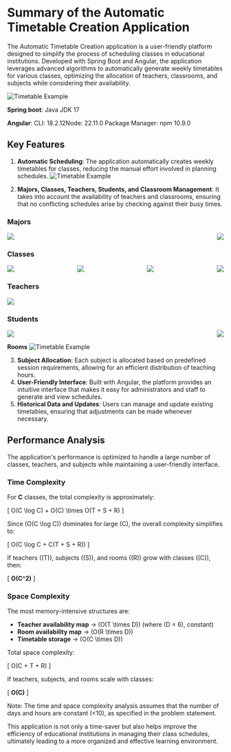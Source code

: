 # Summary of the Automatic Timetable Creation Application

The Automatic Timetable Creation application is a user-friendly platform designed to simplify the process of scheduling classes in educational institutions. Developed with Spring Boot and Angular, the application leverages advanced algorithms to automatically generate weekly timetables for various classes, optimizing the allocation of teachers, classrooms, and subjects while considering their availability.


![Timetable Example](https://github.com/tayeblagha/public-Images/blob/main/0.png?raw=true)


**Spring boot**: Java JDK 17


**Angular**: CLI: 18.2.12Node: 22.11.0 Package Manager: npm 10.9.0  

## Key Features

1. **Automatic Scheduling**: The application automatically creates weekly timetables for classes, reducing the manual effort involved in planning schedules.
![Timetable Example](https://github.com/tayeblagha/public-Images/blob/main/1.png?raw=true)

2. **Majors, Classes, Teachers, Students, and Classroom Management**: It takes into account the availability of teachers and classrooms, ensuring that no conflicting schedules arise by checking against their busy times.


### Majors
<div style="display: flex; justify-content: space-between; flex-wrap: wrap;">
  <img src="https://github.com/tayeblagha/public-Images/blob/main/2.png?raw=true" >
  <img src="https://github.com/tayeblagha/public-Images/blob/main/3.png?raw=true">
</div>

### Classes
<div style="display: flex; justify-content: space-between; flex-wrap: wrap;">
  <img src="https://github.com/tayeblagha/public-Images/blob/main/4.png?raw=true" >
  <img src="https://github.com/tayeblagha/public-Images/blob/main/5.png?raw=true" >
  <img src="https://github.com/tayeblagha/public-Images/blob/main/6.png?raw=true" >
  <img src="https://github.com/tayeblagha/public-Images/blob/main/7.png?raw=true">
</div>

### Teachers
<div style="display: flex; justify-content: space-between; flex-wrap: wrap;">
  <img src="https://github.com/tayeblagha/public-Images/blob/main/8.png?raw=true" >
</div>

### Students
<div style="display: flex; justify-content: space-between; flex-wrap: wrap;">
  <img src="https://github.com/tayeblagha/public-Images/blob/main/10.png?raw=true" >
  <img src="https://github.com/tayeblagha/public-Images/blob/main/11.png?raw=true" >
</div>


**Rooms**
![Timetable Example](https://github.com/tayeblagha/public-Images/blob/main/12.png?raw=true)

3. **Subject Allocation**: Each subject is allocated based on predefined session requirements, allowing for an efficient distribution of teaching hours.
4. **User-Friendly Interface**: Built with Angular, the platform provides an intuitive interface that makes it easy for administrators and staff to generate and view schedules.
5. **Historical Data and Updates**: Users can manage and update existing timetables, ensuring that adjustments can be made whenever necessary.

## Performance Analysis

The application's performance is optimized to handle a large number of classes, teachers, and subjects while maintaining a user-friendly interface.

### Time Complexity
For **C** classes, the total complexity is approximately:

\[
O(C \log C) + O(C) \times O(T + S + R)
\]

Since \(O(C \log C)\) dominates for large \(C\), the overall complexity simplifies to:

\[
O(C \log C + C(T + S + R))
\]

If teachers (\(T\)), subjects (\(S\)), and rooms (\(R\)) grow with classes (\(C\)), then:

\[
**O(C^2)**
\]

### Space Complexity
The most memory-intensive structures are:

- **Teacher availability map** → \(O(T \times D)\) (where \(D = 6\), constant)
- **Room availability map** → \(O(R \times D)\)
- **Timetable storage** → \(O(C \times D)\)

Total space complexity:

\[
O(C + T + R)
\]

If teachers, subjects, and rooms scale with classes:

\[
**O(C)**
\]

Note: The time and space complexity analysis assumes that the number of days and hours are constant (<10), as specified in the problem statement.

This application is not only a time-saver but also helps improve the efficiency of educational institutions in managing their class schedules, ultimately leading to a more organized and effective learning environment.
